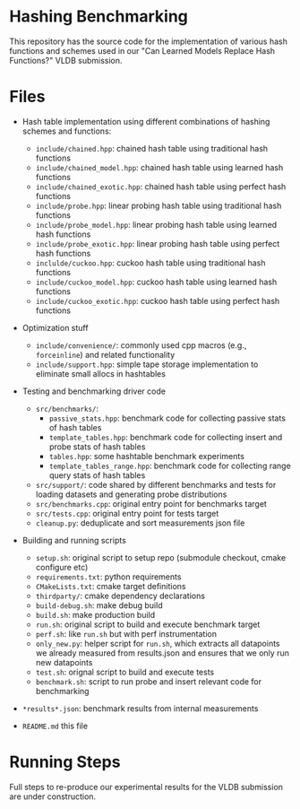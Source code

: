 
# Hashing Benchmarking

This repository has the source code for the implementation of various hash functions and schemes used in our "Can Learned Models Replace Hash Functions?" VLDB submission. 

# Files

- Hash table implementation using different combinations of hashing schemes and functions:
  - `include/chained.hpp`: chained hash table using traditional hash functions
  - `include/chained_model.hpp`: chained hash table using learned hash functions
  - `include/chained_exotic.hpp`: chained hash table using perfect hash functions
  - `include/probe.hpp`: linear probing hash table using traditional hash functions
  - `include/probe_model.hpp`: linear probing hash table using learned hash functions
  - `include/probe_exotic.hpp`: linear probing hash table using perfect hash functions
  - `inclulde/cuckoo.hpp`: cuckoo hash table using traditional hash functions
  - `include/cuckoo_model.hpp`: cuckoo hash table using learned hash functions
  - `include/cuckoo_exotic.hpp`: cuckoo hash table using perfect hash functions 
  <!-- - `include/mmphf_table.hpp`: hashtable exploiting additional guarantees of minimal monotone perfect hash functions -->
  <!-- - `include/monotone_hashtable.hpp`: work in progress implementation of a hashtable exploiting monotone hash functions to offer lower bound lookups & scanning elements sequentially -->
  
- Optimization stuff
  - `include/convenience/`: commonly used cpp macros (e.g., `forceinline`) and related functionality 
    <!-- - `builtins.hpp`: helper cpp macros like `forceinline` -->
    <!-- - `undef.hpp`: undef for macros to make sure they don't leak should this code be included somewhere else -->
  - `include/support.hpp`: simple tape storage implementation to eliminate small allocs in hashtables

- Testing and benchmarking driver code
  - `src/benchmarks/`:
    - `passive_stats.hpp`: benchmark code for collecting passive stats of hash tables
    - `template_tables.hpp`: benchmark code for collecting insert and probe stats of hash tables
    - `tables.hpp`: some hashtable benchmark experiments 
    - `template_tables_range.hpp`: benchmark code for collecting range query stats of hash tables
  - `src/support/`: code shared by different benchmarks and tests for loading datasets and generating probe distributions
  <!-- - `src/tests/`: testcase code to ensure everything works correctly. Seems to have never been updated  -->
  - `src/benchmarks.cpp`: original entry point for benchmarks target 
  - `src/tests.cpp`: original entry point for tests target 
  - `cleanup.py`: deduplicate and sort measurements json file 

- Building and running scripts
  - `setup.sh`: original script to setup repo (submodule checkout, cmake configure etc) 
  - `requirements.txt`: python requirements 
  - `CMakeLists.txt`: cmake target definitions 
  - `thirdparty/`: cmake dependency declarations
  - `build-debug.sh`: make debug build 
  - `build.sh`: make production build 
  - `run.sh`: original script to build and execute benchmark target 
  - `perf.sh`: like `run.sh` but with perf instrumentation
  - `only_new.py`: helper script for `run.sh`, which extracts all datapoints we already measured from results.json and ensures that we only run new datapoints
  - `test.sh`: orignal script to build and execute tests
  - `benchmark.sh`: script to run probe and insert relevant code for benchmarking

- `*results*.json`: benchmark results from internal measurements 

- `README.md` this file

<!-- - `export.py`: original plotting script -->
<!-- - `edit_benchmark.py`: script to copy relevant code for benchmarking -->
<!-- - `masters_thesis.hpp`: header file exposing everything from include/ as a library (to be used by benchmarks and tests) -->

# Running Steps

Full steps to re-produce our experimental results for the VLDB submission are under construction.

